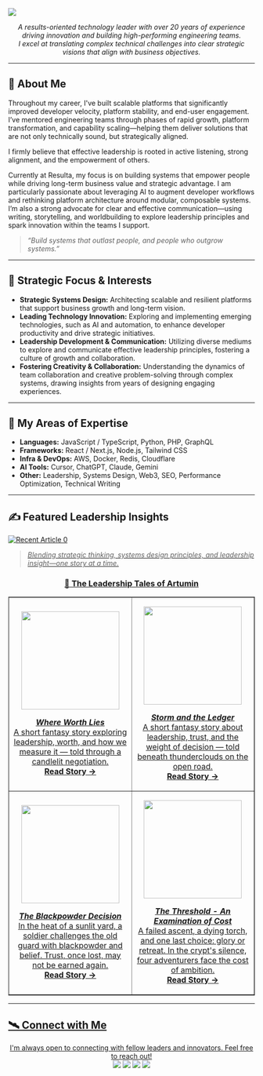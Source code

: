 <img src="https://capsule-render.vercel.app/api?type=waving&color=0D1117&height=250&section=header&text=John%20Munn&fontSize=60&fontAlign=50&fontColor=white" />

<p align="center">
  <em>A results-oriented technology leader with over 20 years of experience driving innovation and building high-performing engineering teams.<br>
  I excel at translating complex technical challenges into clear strategic visions that align with business objectives.</em>
</p>

---

## 🧭 About Me

Throughout my career, I've built scalable platforms that significantly improved developer velocity, platform stability, and end-user engagement. I’ve mentored engineering teams through phases of rapid growth, platform transformation, and capability scaling—helping them deliver solutions that are not only technically sound, but strategically aligned.

I firmly believe that effective leadership is rooted in active listening, strong alignment, and the empowerment of others. 

Currently at Resulta, my focus is on building systems that empower people while driving long-term business value and strategic advantage. I am particularly passionate about leveraging AI to augment developer workflows and rethinking platform architecture around modular, composable systems. I’m also a strong advocate for clear and effective communication—using writing, storytelling, and worldbuilding to explore leadership principles and spark innovation within the teams I support.

> *“Build systems that outlast people, and people who outgrow systems.”*

---

## 🧠 Strategic Focus & Interests

- **Strategic Systems Design:** Architecting scalable and resilient platforms that support business growth and long-term vision.
- **Leading Technology Innovation:** Exploring and implementing emerging technologies, such as AI and automation, to enhance developer productivity and drive strategic initiatives.
- **Leadership Development & Communication:** Utilizing diverse mediums to explore and communicate effective leadership principles, fostering a culture of growth and collaboration.
- **Fostering Creativity & Collaboration:** Understanding the dynamics of team collaboration and creative problem-solving through complex systems, drawing insights from years of designing engaging experiences.

---

## 🔧 My Areas of Expertise

- **Languages:** JavaScript / TypeScript, Python, PHP, GraphQL
- **Frameworks:** React / Next.js, Node.js, Tailwind CSS
- **Infra & DevOps:** AWS, Docker, Redis, Cloudflare
- **AI Tools:** Cursor, ChatGPT, Claude, Gemini
- **Other:** Leadership, Systems Design, Web3, SEO, Performance Optimization, Technical Writing


---

## ✍️ Featured Leadership Insights

<a target="_blank" href="https://github-readme-medium-recent-article.vercel.app/medium/@johnmunn/0"><img src="https://github-readme-medium-recent-article.vercel.app/medium/@johnmunn/0" alt="Recent Article 0"> 

> *Blending strategic thinking, systems design principles, and leadership insight—one story at a time.*

<h3 align="center">📖 The Leadership Tales of Artumin</h3>

<table align="center" border="1">
  <tr>
    <td align="center" width="300">
      <p><a href="https://medium.com/@johnmunn/where-worth-lies-an-examination-of-value-44ae76404d38" target="_blank">
        <img src="https://miro.medium.com/v2/resize:fit:1100/format:webp/1*sNTxeXg7VYyMSjHtSKLe1g.png" width="200px"><br/>
      </p>
<p><strong><em>Where Worth Lies</em></strong><br/>
A short fantasy story exploring leadership, worth, and how we measure it — told through a candlelit negotiation. <br /><a href="https://medium.com/@johnmunn/where-worth-lies-an-examination-of-value-44ae76404d38" target="_blank"><strong>Read Story →</strong></a></p>
    </td>
    <td align="center" width="300">
      <p><a href="https://medium.com/@johnmunn/the-storm-and-the-ledger-an-examination-of-trust-a5a1249ddba0" target="_blank">
        <img src="https://miro.medium.com/v2/resize:fit:1400/format:webp/1*jT0j6c_WClqC7lKpq5Wc_w.png" width="200px"><br/>
      </p>
<p><strong><em>Storm and the Ledger</em></strong><br/>
A short fantasy story about leadership, trust, and the weight of decision — told beneath thunderclouds on the open road.<br /> <a href="https://medium.com/@johnmunn/the-storm-and-the-ledger-an-examination-of-trust-a5a1249ddba0" target="_blank"><strong>Read Story →</strong></a></p>
    </td>
  </tr><tr>
    <td align="center" width="300">
      <p><a href="https://medium.com/@johnmunn/the-blackpowder-decision-an-examination-on-adoption-of-the-cutting-edge-ce7dacb920cc" target="_blank">
        <img src="https://miro.medium.com/v2/resize:fit:720/format:webp/1*TlyXkkKDzrjO9QvlZIrJFA.png" width="200px"><br/>
      </p>
<p><strong><em>The Blackpowder Decision</em></strong><br/>
In the heat of a sunlit yard, a soldier challenges the old guard with blackpowder and belief. Trust, once lost, may not be earned again. <br/><a href="https://medium.com/@johnmunn/the-blackpowder-decision-an-examination-on-adoption-of-the-cutting-edge-ce7dacb920cc" target="_blank"><strong>Read Story →</strong></a></p>
    </td>
  <td align="center" width="300">
      <p><a href="https://medium.com/@johnmunn/the-threshold-an-examination-of-cost-5f9d13f5dbe8" target="_blank">
        <img src="https://miro.medium.com/v2/resize:fit:4800/format:webp/1*LXQNYvo5pLVpDFFAMJBsxQ.png" width="200px"><br/>
      </p>
<p><strong><em>The Threshold - An Examination of Cost</em></strong><br/>
A failed ascent, a dying torch, and one last choice: glory or retreat. In the crypt's silence, four adventurers face the cost of ambition.<br/><a href="https://medium.com/@johnmunn/the-threshold-an-examination-of-cost-5f9d13f5dbe8" target="_blank"><strong>Read Story →</strong></a></p>
    </td>
  </tr>
</table>

---

## 🛰️ Connect with Me

<p align="center">
  I'm always open to connecting with fellow leaders and innovators. Feel free to reach out!
  <br/>
  <a href="https://www.linkedin.com/in/john-munn-bbab434b/"><img src="https://img.shields.io/badge/LinkedIn-blue?style=for-the-badge&logo=linkedin"></a>
  <a href="https://medium.com/@johnmunn"><img src="https://img.shields.io/badge/Medium-black?style=for-the-badge&logo=medium"></a>
  <a href="https://dev.to/tawe"><img src="https://img.shields.io/badge/Dev.to-0A0A0A?style=for-the-badge&logo=dev.to&logoColor=white"></a>
  <a href="https://tawe.substack.com/"><img src="https://img.shields.io/badge/Substack-orange?style=for-the-badge&logo=substack&logoColor=white"></a>
</p>
